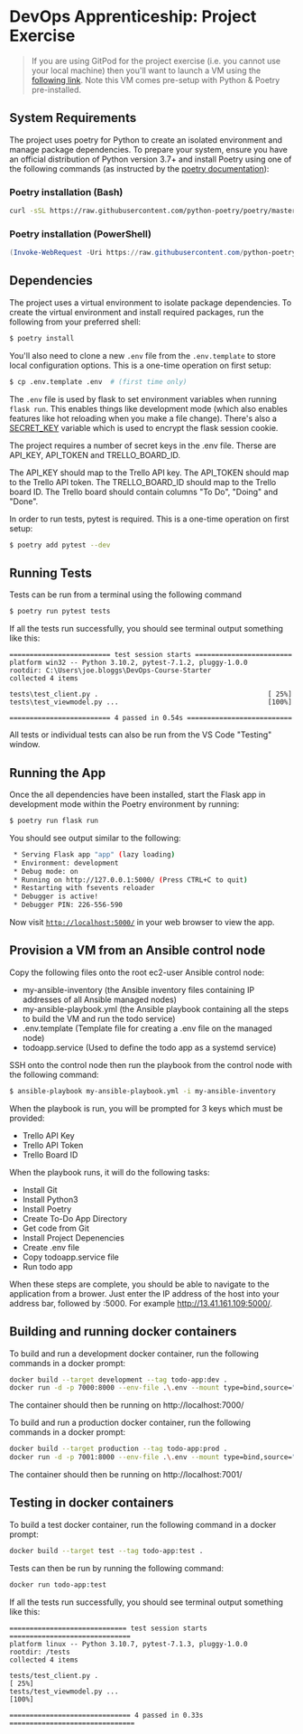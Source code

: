 # DevOps Apprenticeship: Project Exercise
> If you are using GitPod for the project exercise (i.e. you cannot use your local machine) then you'll want to launch a VM using the [following link](https://gitpod.io/#https://github.com/CorndelWithSoftwire/DevOps-Course-Starter). Note this VM comes pre-setup with Python & Poetry pre-installed.

## System Requirements
The project uses poetry for Python to create an isolated environment and manage package dependencies. To prepare your system, ensure you have an official distribution of Python version 3.7+ and install Poetry using one of the following commands (as instructed by the [poetry documentation](https://python-poetry.org/docs/#system-requirements)):

### Poetry installation (Bash)
```bash
curl -sSL https://raw.githubusercontent.com/python-poetry/poetry/master/install-poetry.py | python -
```

### Poetry installation (PowerShell)
```powershell
(Invoke-WebRequest -Uri https://raw.githubusercontent.com/python-poetry/poetry/master/install-poetry.py -UseBasicParsing).Content | python -
```

## Dependencies
The project uses a virtual environment to isolate package dependencies. To create the virtual environment and install required packages, run the following from your preferred shell:

```bash
$ poetry install
```

You'll also need to clone a new `.env` file from the `.env.template` to store local configuration options. This is a one-time operation on first setup:

```bash
$ cp .env.template .env  # (first time only)
```

The `.env` file is used by flask to set environment variables when running `flask run`. This enables things like development mode (which also enables features like hot reloading when you make a file change). There's also a [SECRET_KEY](https://flask.palletsprojects.com/en/1.1.x/config/#SECRET_KEY) variable which is used to encrypt the flask session cookie.

The project requires a number of secret keys in the .env file. Therse are API_KEY, API_TOKEN and TRELLO_BOARD_ID.

The API_KEY should map to the Trello API key. The API_TOKEN should map to the Trello API token. The TRELLO_BOARD_ID should map to the Trello board ID. The Trello board should contain columns "To Do", "Doing" and "Done".

In order to run tests, pytest is required. This is a one-time operation on first setup:
```bash
$ poetry add pytest --dev
```

## Running Tests
Tests can be run from a terminal using the following command
```bash
$ poetry run pytest tests
```

If all the tests run successfully, you should see terminal output something like this:
```
========================= test session starts ========================
platform win32 -- Python 3.10.2, pytest-7.1.2, pluggy-1.0.0
rootdir: C:\Users\joe.bloggs\DevOps-Course-Starter
collected 4 items

tests\test_client.py .                                          [ 25%]
tests\test_viewmodel.py ...                                     [100%]

========================= 4 passed in 0.54s ==========================
```

All tests or individual tests can also be run from the VS Code "Testing" window.

## Running the App
Once the all dependencies have been installed, start the Flask app in development mode within the Poetry environment by running:
```bash
$ poetry run flask run
```

You should see output similar to the following:
```bash
 * Serving Flask app "app" (lazy loading)
 * Environment: development
 * Debug mode: on
 * Running on http://127.0.0.1:5000/ (Press CTRL+C to quit)
 * Restarting with fsevents reloader
 * Debugger is active!
 * Debugger PIN: 226-556-590
```
Now visit [`http://localhost:5000/`](http://localhost:5000/) in your web browser to view the app.

## Provision a VM from an Ansible control node
Copy the following files onto the root ec2-user Ansible control node:
- my-ansible-inventory (the Ansible inventory files containing IP addresses of all Ansible managed nodes)
- my-ansible-playbook.yml (the Ansible playbook containing all the steps to build the VM and run the todo service)
- .env.template (Template file for creating a .env file on the managed node)
- todoapp.service (Used to define the todo app as a systemd service)

SSH onto the control node then run the playbook from the control node with the following command:
```bash
$ ansible-playbook my-ansible-playbook.yml -i my-ansible-inventory
```

When the playbook is run, you will be prompted for 3 keys which must be provided:
- Trello API Key
- Trello API Token
- Trello Board ID

When the playbook runs, it will do the following tasks:
- Install Git
- Install Python3
- Install Poetry
- Create To-Do App Directory
- Get code from Git
- Install Project Depenencies
- Create .env file
- Copy todoapp.service file
- Run todo app

When these steps are complete, you should be able to navigate to the application from a brower. Just enter the IP address of the host into your address bar, followed by :5000. For example http://13.41.161.109:5000/.

## Building and running docker containers
To build and run a development docker container, run the following commands in a docker prompt:
```bash
docker build --target development --tag todo-app:dev .
docker run -d -p 7000:8000 --env-file .\.env --mount type=bind,source="$(pwd)"/todo_app,target=/todo_app todo-app:dev
```

The container should then be running on http://localhost:7000/

To build and run a production docker container, run the following commands in a docker prompt:
```bash
docker build --target production --tag todo-app:prod .
docker run -d -p 7001:8000 --env-file .\.env --mount type=bind,source="$(pwd)"/todo_app,target=/todo_app todo-app:prod
```

The container should then be running on http://localhost:7001/

## Testing in docker containers
To build a test docker container, run the following command in a docker prompt:
```bash
docker build --target test --tag todo-app:test .
```

Tests can then be run by running the following command:
```bash
docker run todo-app:test
```

If all the tests run successfully, you should see terminal output something like this:

```
============================= test session starts ==============================
platform linux -- Python 3.10.7, pytest-7.1.3, pluggy-1.0.0
rootdir: /tests
collected 4 items

tests/test_client.py .                                                    [ 25%]
tests/test_viewmodel.py ...                                               [100%]

============================== 4 passed in 0.33s ===============================
```
